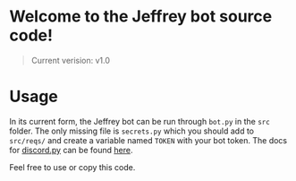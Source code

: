 # Welcome to the Jeffrey bot source code!
> Current verision: v1.0

# Usage
In its current form, the Jeffrey bot can be run through `bot.py` in the `src` folder.
The only missing file is `secrets.py` which you should add to `src/reqs/` and create a variable named `TOKEN` with your bot token.
The docs for [discord.py](https://github.com/Rapptz/discord.py) can be found [here](https://discordpy.readthedocs.io/en/latest/api.html).

Feel free to use or copy this code.
